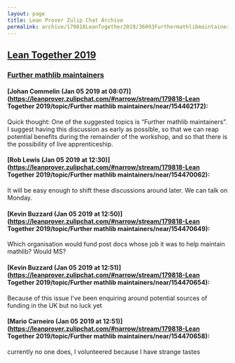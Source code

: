 ```yaml
---
layout: page
title: Lean Prover Zulip Chat Archive 
permalink: archive/179818LeanTogether2019/36093Furthermathlibmaintainers.html
---
```


## [Lean Together 2019](index.html)
### [Further mathlib maintainers](36093Furthermathlibmaintainers.html)

#### [Johan Commelin (Jan 05 2019 at 08:07)](https://leanprover.zulipchat.com/#narrow/stream/179818-Lean Together 2019/topic/Further mathlib maintainers/near/154462172):
Quick thought: One of the suggested topics is “Further mathlib maintainers”. I suggest having this discussion as early as possible, so that we can reap potential benefits during the remainder of the workshop, and so that there is the possibility of live apprenticeship.

#### [Rob Lewis (Jan 05 2019 at 12:30)](https://leanprover.zulipchat.com/#narrow/stream/179818-Lean Together 2019/topic/Further mathlib maintainers/near/154470062):
It will be easy enough to shift these discussions around later. We can talk on Monday.

#### [Kevin Buzzard (Jan 05 2019 at 12:50)](https://leanprover.zulipchat.com/#narrow/stream/179818-Lean Together 2019/topic/Further mathlib maintainers/near/154470649):
Which organisation would fund post docs whose job it was to help maintain mathlib? Would MS?

#### [Kevin Buzzard (Jan 05 2019 at 12:51)](https://leanprover.zulipchat.com/#narrow/stream/179818-Lean Together 2019/topic/Further mathlib maintainers/near/154470654):
Because of this issue I've been enquiring around potential sources of funding in the UK but no luck yet

#### [Mario Carneiro (Jan 05 2019 at 12:51)](https://leanprover.zulipchat.com/#narrow/stream/179818-Lean Together 2019/topic/Further mathlib maintainers/near/154470658):
currently no one does, I volunteered because I have strange tastes

